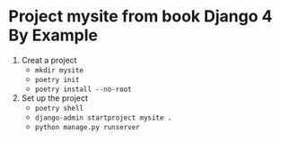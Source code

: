 # Project mysite from book Django 4 By Example

1. Creat a project
    - `mkdir mysite`
    - `poetry init`
    - `poetry install --no-root`
2. Set up the project
    - `poetry shell`
    - `django-admin startproject mysite .`
    - `python manage.py runserver`
